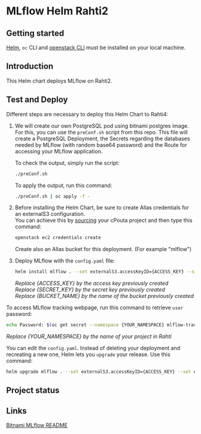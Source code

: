 # MLflow Helm Rahti2
## Getting started
[Helm](helm.sh), `oc` CLI and [openstack CLI](https://docs.csc.fi/cloud/pouta/install-client/) must be installed on your local machine.

## Introduction
This Helm chart deploys MLflow on Rahti2.

## Test and Deploy
Different steps are necessary to deploy this Helm Chart to Rahti4:  

1. We will create our own PostgreSQL pod using bitnami postgres image.  
   For this, you can use the `preConf.sh` script from this repo. This file will create a PostgreSQL Deployment, the Secrets regarding the databases needed by MLflow (with random base64 password) and the Route for accessing your MLflow application.  

   To check the output, simply run the script:
   ```sh
   ./preConf.sh
   ```
   
   To apply the output, run this command:
   ```sh
   ./preConf.sh | oc apply -f -
   ```

2. Before installing the Helm Chart, be sure to create Allas credentials for an externalS3 configuration.  
   You can achieve this by [sourcing](https://docs.csc.fi/cloud/pouta/install-client/#configure-your-terminal-environment-for-openstack) your cPouta project and then type this command:  
   ```sh
   openstack ec2 credentials create
   ```
   Create also an Allas bucket for this deployment. (For example "mlflow")  

3. Deploy MLflow with the `config.yaml` file:  
   ```sh
   helm install mlflow . --set externalS3.accessKeyID={ACCESS_KEY} --set externalS3.accessKeySecret={SECRET_KEY} --set externalS3.bucket={BUCKET_NAME}
   ```
   _Replace {ACCESS_KEY} by the access key previously created_  
   _Replace {SECRET_KEY} by the secret key previously created_  
   _Replace {BUCKET_NAME} by the name of the bucket previously created_  


To access MLflow tracking webpage, run this command to retrieve `user` password:  
```sh
echo Password: $(oc get secret --namespace {YOUR_NAMESPACE} mlflow-tracking -o jsonpath="{.data.admin-password }" | base64 -d)
```
_Replace {YOUR_NAMESPACE} by the name of your project in Rahti_   

You can edit the `config.yaml`. Instead of deleting your deployment and recreating a new one, Helm lets you `upgrade` your release. Use this command:  
```sh
helm upgrade mlflow . --set externalS3.accessKeyID={ACCESS_KEY} --set externalS3.accessKeySecret={SECRET_KEY} --set externalS3.bucket={BUCKET_NAME}
```

## Project status

## Links
[Bitnami MLflow README](https://github.com/bitnami/charts/blob/main/bitnami/mlflow/README.md)  